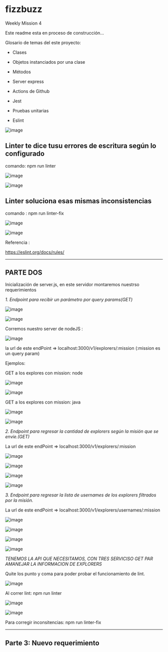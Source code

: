 # fizzbuzz
Weekly Mission 4

Este readme esta en proceso de construcción...

Glosario de temas del este proyecto:

- Clases

- Objetos instanciados por una clase

- Métodos

- Server express

- Actions de Github

- Jest

- Pruebas unitarias

- Eslint


![image](https://user-images.githubusercontent.com/99162884/166895204-7ee4cbfd-9b0b-4bdb-a04c-83b4d30b6fb1.png)


## Linter te dice tusu errores de escritura según lo configurado

comando: npm run linter

![image](https://user-images.githubusercontent.com/99162884/166895847-15e7daeb-0b9a-47f4-bb8b-0ae864f02103.png)


![image](https://user-images.githubusercontent.com/99162884/166896153-f3bd63f8-7e8f-4450-b999-f8e65c2c1fb6.png)


## Linter soluciona esas mismas inconsistencias

comando : npm run linter-fix

![image](https://user-images.githubusercontent.com/99162884/166896283-434651fd-1679-46b0-ab7a-28a51ebb7775.png)


![image](https://user-images.githubusercontent.com/99162884/166896316-46b37617-5ea0-471c-b5ee-1289d09d7d58.png)


Referencia :

https://eslint.org/docs/rules/

---

## PARTE DOS


Inicialización de server.js, en este servidor montaremos nuestrso requerimientos

_1. Endpoint para recibir un parámetro por query params(GET)_


![image](https://user-images.githubusercontent.com/99162884/167069994-2ebfff19-354d-4f81-a162-41f6dc4b9767.png)


![image](https://user-images.githubusercontent.com/99162884/167070099-d0102a89-61ea-44e5-854c-82f60a2f5e19.png)


Corremos nuestro server de nodeJS :

![image](https://user-images.githubusercontent.com/99162884/167070181-6ac4a947-47d2-43e0-8bd2-bbdf6de507aa.png)


la url de este endPoint =>  localhost:3000/v1/explorers/:mission (:mission es un query param)

Ejemplos:

GET a los explores con mission: node

![image](https://user-images.githubusercontent.com/99162884/167070204-7f053965-991a-4538-afa7-e3f3f4c2ddbd.png)


![image](https://user-images.githubusercontent.com/99162884/167070294-0ed1d732-8f48-4e03-994a-5aff21144d0d.png)


GET a los explores con mission: java

![image](https://user-images.githubusercontent.com/99162884/167070359-b32e1148-f785-4fc4-9280-7286e5dc15a4.png)


![image](https://user-images.githubusercontent.com/99162884/167070370-7c82c7ed-b058-449a-8646-47c82f58ee76.png)



_2. Endpoint para regresar la cantidad de explorers según la misión que se envíe.(GET)_

La url de este endPoint => localhost:3000/v1/explorers/:mission


![image](https://user-images.githubusercontent.com/99162884/167233118-5b31d928-2d74-44b7-acd6-6b0d34b6585c.png)

![image](https://user-images.githubusercontent.com/99162884/167233126-0868d69a-2771-4f67-b5b1-c0a806c9ac93.png)

![image](https://user-images.githubusercontent.com/99162884/167233132-9c28639d-5b25-4033-8289-dde2bd6a0231.png)

![image](https://user-images.githubusercontent.com/99162884/167233136-8063f380-a7b6-4b7f-82cd-c9345a9d2652.png)



_3. Endpoint para regresar la lista de usernames de los explorers filtrados por la misión._

La url de este endPoint => localhost:3000/v1/explorers/usernames/:mission

![image](https://user-images.githubusercontent.com/99162884/167233533-a64e7c63-ef6d-4c6e-bb43-523a89e7b46a.png)

![image](https://user-images.githubusercontent.com/99162884/167233539-eeaf5417-c1a2-4cb8-bf62-de7743999321.png)

![image](https://user-images.githubusercontent.com/99162884/167233546-0c1c73d4-b5e4-40f8-a3a1-cca361cb94f2.png)

![image](https://user-images.githubusercontent.com/99162884/167233554-ac4679ca-c2d0-4450-b317-ab76a5acd408.png)


_TENEMOS LA API QUE NECESITAMOS, CON TRES SERVICISO GET PAR AMANEJAR LA INFORMACION DE EXPLORERS_

Quite los punto y coma para poder probar el funcionamiento de lint.

![image](https://user-images.githubusercontent.com/99162884/167233766-3dae6d74-4999-4e46-9669-4a39ac7a1d55.png)

Al correr lint: npm run linter

![image](https://user-images.githubusercontent.com/99162884/167233925-5c1a4252-521f-460f-8e46-685effeccf7a.png)

![image](https://user-images.githubusercontent.com/99162884/167233936-ceef5366-770a-400c-98c9-c811c81e1435.png)



Para corregir inconsitencias: npm run linter-fix


---

## Parte 3: Nuevo requerimiento


